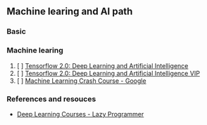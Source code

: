 ## Machine learing and AI path

### Basic

### Machine learing

1. [ ] [Tensorflow 2.0: Deep Learning and Artificial Intelligence](https://www.udemy.com/course/deep-learning-tensorflow-2/)
2. [ ] [Tensorflow 2.0: Deep Learning and Artificial Intelligence VIP](https://deeplearningcourses.com/c/deep-learning-tensorflow-2)
3. [ ] [Machine Learning Crash Course - Google](https://developers.google.com/machine-learning/crash-course)

### References and resouces

- [Deep Learning Courses - Lazy Programmer](https://lazyprogrammer.me/deep-learning-courses/) 